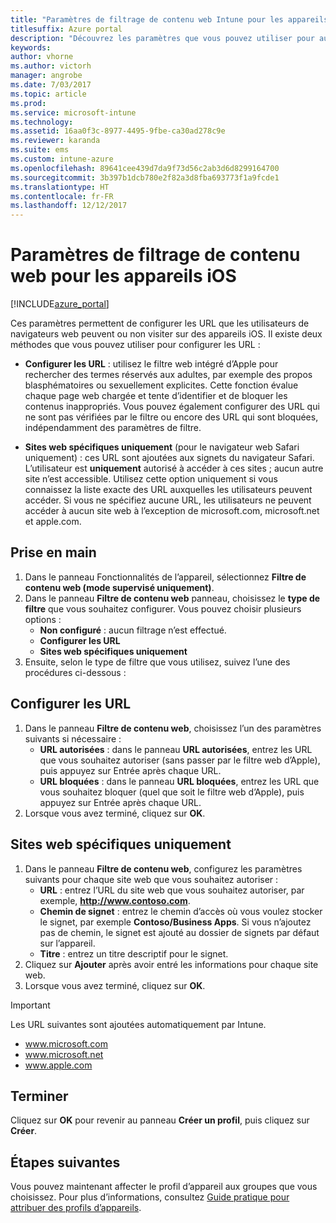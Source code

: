 ```yaml
---
title: "Paramètres de filtrage de contenu web Intune pour les appareils iOS"
titlesuffix: Azure portal
description: "Découvrez les paramètres que vous pouvez utiliser pour autoriser et bloquer l’accès à des sites web à partir d’appareils iOS."
keywords: 
author: vhorne
ms.author: victorh
manager: angrobe
ms.date: 7/03/2017
ms.topic: article
ms.prod: 
ms.service: microsoft-intune
ms.technology: 
ms.assetid: 16aa0f3c-8977-4495-9fbe-ca30ad278c9e
ms.reviewer: karanda
ms.suite: ems
ms.custom: intune-azure
ms.openlocfilehash: 89641cee439d7da9f73d56c2ab3d6d8299164700
ms.sourcegitcommit: 3b397b1dcb780e2f82a3d8fba693773f1a9fcde1
ms.translationtype: HT
ms.contentlocale: fr-FR
ms.lasthandoff: 12/12/2017
---
```

# <a name="web-content-filter-settings-for-ios-devices"></a>Paramètres de filtrage de contenu web pour les appareils iOS

[!INCLUDE[azure_portal](./includes/azure_portal.md)]

Ces paramètres permettent de configurer les URL que les utilisateurs de navigateurs web peuvent ou non visiter sur des appareils iOS. Il existe deux méthodes que vous pouvez utiliser pour configurer les URL :

- **Configurer les URL** : utilisez le filtre web intégré d’Apple pour rechercher des termes réservés aux adultes, par exemple des propos blasphématoires ou sexuellement explicites. Cette fonction évalue chaque page web chargée et tente d’identifier et de bloquer les contenus inappropriés. Vous pouvez également configurer des URL qui ne sont pas vérifiées par le filtre ou encore des URL qui sont bloquées, indépendamment des paramètres de filtre.

- **Sites web spécifiques uniquement** (pour le navigateur web Safari uniquement) : ces URL sont ajoutées aux signets du navigateur Safari. L’utilisateur est **uniquement** autorisé à accéder à ces sites ; aucun autre site n’est accessible. Utilisez cette option uniquement si vous connaissez la liste exacte des URL auxquelles les utilisateurs peuvent accéder.
Si vous ne spécifiez aucune URL, les utilisateurs ne peuvent accéder à aucun site web à l’exception de microsoft.com, microsoft.net et apple.com.



## <a name="get-started"></a>Prise en main

1. Dans le panneau Fonctionnalités de l’appareil, sélectionnez **Filtre de contenu web (mode supervisé uniquement)**.
2. Dans le panneau **Filtre de contenu web** panneau, choisissez le **type de filtre** que vous souhaitez configurer. Vous pouvez choisir plusieurs options :
    - **Non configuré** : aucun filtrage n’est effectué.
    - **Configurer les URL**
    - **Sites web spécifiques uniquement**
3. Ensuite, selon le type de filtre que vous utilisez, suivez l’une des procédures ci-dessous :


## <a name="configure-urls"></a>Configurer les URL

1. Dans le panneau **Filtre de contenu web**, choisissez l’un des paramètres suivants si nécessaire :
    - **URL autorisées** : dans le panneau **URL autorisées**, entrez les URL que vous souhaitez autoriser (sans passer par le filtre web d’Apple), puis appuyez sur Entrée après chaque URL.
    - **URL bloquées** : dans le panneau **URL bloquées**, entrez les URL que vous souhaitez bloquer (quel que soit le filtre web d’Apple), puis appuyez sur Entrée après chaque URL.
2. Lorsque vous avez terminé, cliquez sur **OK**.


## <a name="specific-websites-only"></a>Sites web spécifiques uniquement

1. Dans le panneau **Filtre de contenu web**, configurez les paramètres suivants pour chaque site web que vous souhaitez autoriser :
    - **URL** : entrez l’URL du site web que vous souhaitez autoriser, par exemple, **http://www.contoso.com**.
    - **Chemin de signet** : entrez le chemin d’accès où vous voulez stocker le signet, par exemple **Contoso/Business Apps**. Si vous n’ajoutez pas de chemin, le signet est ajouté au dossier de signets par défaut sur l’appareil.
    - **Titre** : entrez un titre descriptif pour le signet.
2. Cliquez sur **Ajouter** après avoir entré les informations pour chaque site web.
3. Lorsque vous avez terminé, cliquez sur **OK**.

>[!IMPORTANT] 
> Les URL suivantes sont ajoutées automatiquement par Intune.
> - www.microsoft.com
> - www.microsoft.net
> - www.apple.com

## <a name="finish-up"></a>Terminer

Cliquez sur **OK** pour revenir au panneau **Créer un profil**, puis cliquez sur **Créer**.

## <a name="next-steps"></a>Étapes suivantes

Vous pouvez maintenant affecter le profil d’appareil aux groupes que vous choisissez. Pour plus d’informations, consultez [Guide pratique pour attribuer des profils d’appareils](device-profile-assign.md).
